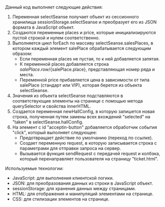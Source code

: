 Данный код выполняет следующие действия:

1. Переменная selectSeanse получает объект из сессионного хранилища sessionStorage.selectSeanse и преобразует его из JSON формата в JavaScript объект.
2. Создаются переменные places и price, которые инициализируются пустой строкой и нулем соответственно.
3. Выполняется цикл forEach по массиву selectSeanse.salesPlaces, в котором каждый элемент salePlace обрабатывается следующим образом:
   - Если переменная places не пустая, то к ней добавляется запятая.
   - К переменной places добавляется строка ${salePlace.row}/${salePlace.place}, представляющая номер ряда и места.
   - Переменной price прибавляется цена в зависимости от типа salePlace (стандарт или VIP), которая берется из объекта selectSeanse.
4. Значения из объекта selectSeanse подставляются в соответствующие элементы на странице с помощью метода querySelector и свойства innerHTML.
5. Создается переменная newHallConfig, в которую запишется новая строка, полученная путем замены всех вхождений "selected" на "taken" в selectSeanse.hallConfig.
6. На элемент с id "acceptin-button" добавляется обработчик события "click", который выполняет следующее:
   - Предотвращает действие по умолчанию (переход по ссылке).
   - Создает переменную request, в которую записывается строка с параметрами для отправки запроса на сервер.
   - Вызывается функция sendRequest с передачей request и колбэка, который перенаправляет пользователя на страницу "ticket.html".

Используемые технологии:
- JavaScript: для выполнения клиентской логики.
- JSON: для преобразования данных из строки в JavaScript объект.
- sessionStorage: для хранения данных между страницами.
- HTML: для отображения и манипуляций элементами на странице.
- CSS: для стилизации элементов на странице.